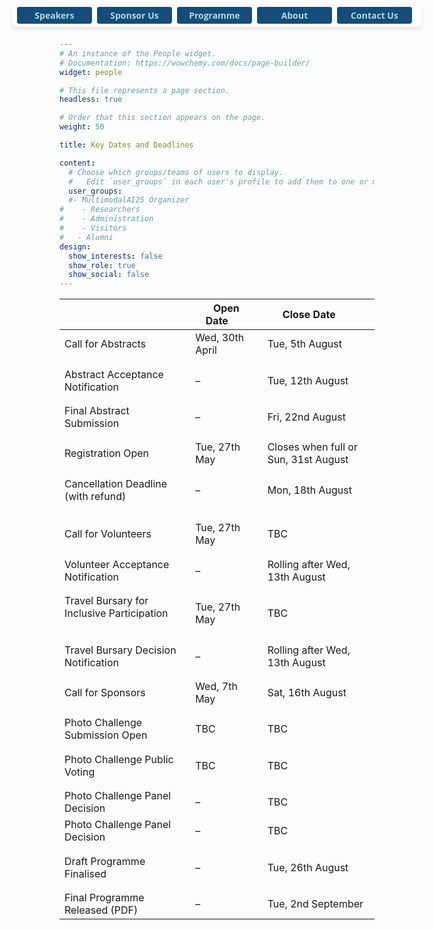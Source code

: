 ```yaml
---
# An instance of the People widget.
# Documentation: https://wowchemy.com/docs/page-builder/
widget: people

# This file represents a page section.
headless: true

# Order that this section appears on the page.
weight: 50

title: Key Dates and Deadlines

content:
  # Choose which groups/teams of users to display.
  #   Edit `user_groups` in each user's profile to add them to one or more of these groups.
  user_groups:
  #- MultimodalAI25 Organizer
#    - Researchers
#    - Administration
#    - Visitors
#   - Alumni
design:
  show_interests: false
  show_role: true
  show_social: false
---
```

<style>
  .sticky-buttons {
    position: fixed;
    top: 6px !important;
    left: 50%;
    transform: translateX(-50%);
    background: rgba(255, 255, 255, 0.9);
    padding: 5px 8px;
    border-radius: 8px;
    box-shadow: 0px 4px 6px rgba(0, 0, 0, 0.1);
    z-index: 9999;

    display: flex;            /* Enable flex layout */
    flex-direction: row;      /* Keep items in a row */
    flex-wrap: nowrap;        /* Prevent wrapping */
    overflow-x: auto;         /* Allow scrolling on very small screens */
    max-width: 100vw;         /* Avoid overflowing viewport width */
  }

  .sticky-buttons button {
    font-family: 'Open Sans', Arial, sans-serif;
    font-size: 14px;
    font-weight: bold;
    padding: 4px 12px;
    border: none;
    border-radius: 4px;
    background-color: #154c79;
    color: #abdbe3;
    cursor: pointer;
    margin-right: 8px;
    flex: 0 0 auto;           /* Prevent flex shrink/grow */
    min-width: 120px;
    white-space: nowrap;     /* Prevent button text from wrapping */
  }
</style>

<div class="sticky-buttons">
  <a href="#speaker" style="text-decoration: none;">
    <button>Speakers</button>
  </a>
  <a href="/call-for-sponsorship/" style="text-decoration: none;">
    <button>Sponsor Us</button>
  </a>
  <a href="#programme" style="text-decoration: none;">
    <button>Programme</button>
  </a>
  <a href="#about" style="text-decoration: none;">
    <button>About</button>
  </a>
  <a href="#contact" style="text-decoration: none;">
    <button>Contact Us</button>
  </a>

</div>
<center>

|                                                                                 | Open Date&nbsp;&nbsp;&nbsp;&nbsp;&nbsp;&nbsp;&nbsp;  | Close Date&nbsp;&nbsp;&nbsp;&nbsp;&nbsp;&nbsp;&nbsp; |
|---------------------------------------------------------------------------------|------------------------------------------------------|------------------------------------------------------|
| Call for Abstracts   &nbsp;&nbsp;&nbsp;&nbsp;&nbsp;&nbsp;                       | Wed, 30th April &nbsp;&nbsp;&nbsp;&nbsp;&nbsp;&nbsp; | Tue, 5th August                                      |
| <div style="line-height: 0.4;">&#8203;</div> | <div style="line-height: 0.4;">&#8203;</div>         | <div style="line-height: 0.4;">&#8203;</div>         |
| Abstract Acceptance Notification   &nbsp;&nbsp;&nbsp;&nbsp;&nbsp;&nbsp;         | –                                                    | Tue, 12th August                                     |
| <div style="line-height: 0.4;">&#8203;</div> | <div style="line-height: 0.4;">&#8203;</div>         | <div style="line-height: 0.4;">&#8203;</div>         |
| Final Abstract Submission     &nbsp;&nbsp;&nbsp;&nbsp;&nbsp;&nbsp;              | –                                                    | Fri, 22nd August                                     |
| <div style="line-height: 0.4;">&#8203;</div> | <div style="line-height: 0.4;">&#8203;</div>         | <div style="line-height: 0.4;">&#8203;</div>         |
| Registration Open &nbsp;&nbsp;&nbsp;&nbsp;&nbsp;&nbsp;                          | Tue, 27th May &nbsp;&nbsp;&nbsp;&nbsp;&nbsp;&nbsp;   | Closes when full or Sun, 31st August                 |
| <div style="line-height: 0.4;">&#8203;</div> | <div style="line-height: 0.4;">&#8203;</div>         | <div style="line-height: 0.4;">&#8203;</div>         |
| Cancellation Deadline (with refund)  &nbsp;&nbsp;&nbsp;&nbsp;&nbsp;&nbsp;       | –                                                    | Mon, 18th August                                     |
| <div style="line-height: 0.4;">&#8203;</div> | <div style="line-height: 0.4;">&#8203;</div>         | <div style="line-height: 0.4;">&#8203;</div>         |
| <div style="line-height: 0.4;">&#8203;</div> | <div style="line-height: 0.4;">&#8203;</div>         | <div style="line-height: 0.4;">&#8203;</div>         |
| Call for Volunteers   &nbsp;&nbsp;&nbsp;&nbsp;&nbsp;&nbsp;                      | Tue, 27th May &nbsp;&nbsp;&nbsp;&nbsp;&nbsp;&nbsp;   | TBC                                                  |
| <div style="line-height: 0.4;">&#8203;</div> | <div style="line-height: 0.4;">&#8203;</div>         | <div style="line-height: 0.4;">&#8203;</div>         |
| Volunteer Acceptance Notification &nbsp;&nbsp;&nbsp;&nbsp;&nbsp;&nbsp;          | –                                                    | Rolling after Wed, 13th August                       |
| <div style="line-height: 0.4;">&#8203;</div> | <div style="line-height: 0.4;">&#8203;</div>         | <div style="line-height: 0.4;">&#8203;</div>         |
| Travel Bursary for Inclusive Participation &nbsp;&nbsp;&nbsp;&nbsp;&nbsp;&nbsp; | Tue, 27th May &nbsp;&nbsp;&nbsp;&nbsp;&nbsp;&nbsp;   | TBC                                                  |
| <div style="line-height: 0.4;">&#8203;</div> | <div style="line-height: 0.4;">&#8203;</div>         | <div style="line-height: 0.4;">&#8203;</div>         |
| Travel Bursary Decision Notification &nbsp;&nbsp;&nbsp;&nbsp;&nbsp;&nbsp;       | –                                                    | Rolling after Wed, 13th August                       |
| <div style="line-height: 0.4;">&#8203;</div> | <div style="line-height: 0.4;">&#8203;</div>         | <div style="line-height: 0.4;">&#8203;</div>         |
| Call for Sponsors &nbsp;&nbsp;&nbsp;&nbsp;&nbsp;&nbsp;                          | Wed, 7th May &nbsp;&nbsp;&nbsp;&nbsp;&nbsp;&nbsp;    | Sat, 16th August                                     |
| <div style="line-height: 0.4;">&#8203;</div> | <div style="line-height: 0.4;">&#8203;</div>         | <div style="line-height: 0.4;">&#8203;</div>         |
| Photo Challenge Submission Open &nbsp;&nbsp;&nbsp;&nbsp;&nbsp;&nbsp;            | TBC &nbsp;&nbsp;&nbsp;&nbsp;&nbsp;&nbsp;             | TBC                                                  |
| <div style="line-height: 0.4;">&#8203;</div> | <div style="line-height: 0.4;">&#8203;</div>         | <div style="line-height: 0.4;">&#8203;</div>         |
| Photo Challenge Public Voting &nbsp;&nbsp;&nbsp;&nbsp;&nbsp;&nbsp;              | TBC &nbsp;&nbsp;&nbsp;&nbsp;&nbsp;&nbsp;             | TBC                                                  |
| <div style="line-height: 0.4;">&#8203;</div> | <div style="line-height: 0.4;">&#8203;</div>         | <div style="line-height: 0.4;">&#8203;</div>         |
| Photo Challenge Panel Decision &nbsp;&nbsp;&nbsp;&nbsp;&nbsp;&nbsp;              | –                                                    | TBC                                                  |
| Photo Challenge Panel Decision &nbsp;&nbsp;&nbsp;&nbsp;&nbsp;&nbsp;              | –                                                    | TBC                                                  |
| <div style="line-height: 0.4;">&#8203;</div> | <div style="line-height: 0.4;">&#8203;</div>         | <div style="line-height: 0.4;">&#8203;</div>         |
| Draft Programme Finalised  &nbsp;&nbsp;&nbsp;&nbsp;&nbsp;&nbsp;                 | –                                                    | Tue, 26th August                                     |
| <div style="line-height: 0.4;">&#8203;</div> | <div style="line-height: 0.4;">&#8203;</div>         | <div style="line-height: 0.4;">&#8203;</div>         |
| Final Programme Released (PDF) &nbsp;&nbsp;&nbsp;&nbsp;&nbsp;&nbsp;                                                 | –                                                    | Tue, 2nd September                                   |


</center>

